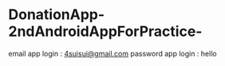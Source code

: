 # DonationApp-2ndAndroidAppForPractice-

email app login : 4suisui@gmail.com
password app login : hello
